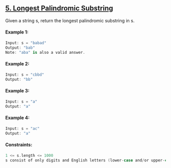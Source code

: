 ## [5. Longest Palindromic Substring](https://leetcode.com/problems/longest-palindromic-substring/)

Given a string s, return the longest palindromic substring in s.

#### Example 1:
```swift
Input: s = "babad"
Output: "bab"
Note: "aba" is also a valid answer.
```

#### Example 2:
```swift
Input: s = "cbbd"
Output: "bb"
```

#### Example 3:
```swift
Input: s = "a"
Output: "a"
```

#### Example 4:
```swift
Input: s = "ac"
Output: "a"
```

#### Constraints:
```swift
1 <= s.length <= 1000
s consist of only digits and English letters (lower-case and/or upper-case)
```
